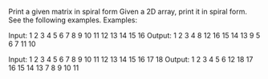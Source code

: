 Print a given matrix in spiral form
Given a 2D array, print it in spiral form. See the following examples.
Examples:

Input:
        1    2   3   4
        5    6   7   8
        9   10  11  12
        13  14  15  16
Output: 
1 2 3 4 8 12 16 15 14 13 9 5 6 7 11 10 


Input:
        1   2   3   4  5   6
        7   8   9  10  11  12
        13  14  15 16  17  18
Output: 
1 2 3 4 5 6 12 18 17 16 15 14 13 7 8 9 10 11